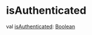 # isAuthenticated


val [isAuthenticated](is-authenticated.md): [Boolean](https://kotlinlang.org/api/latest/jvm/stdlib/kotlin/-boolean/index.html)
